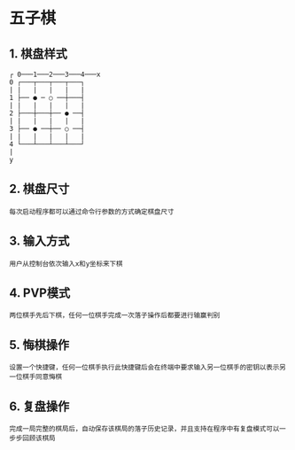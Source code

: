 # 五子棋

## 1. 棋盘样式

    ┌ 0───1───2───3───4───x
    0 ┌───┬───┬───┬───┐
    | |   |   |   |   |
    1 ├── ● ─ ○ ──┼───┤
    | |   |   |   |   |
    2 ├───┼───┼── ● ──┤
    | |   |   |   |   |
    3 ├── ● ──┼── ○ ──┤
    | |   |   |   |   |
    4 └───┴───┴───┴───┘
    |
    y

## 2. 棋盘尺寸

    每次启动程序都可以通过命令行参数的方式确定棋盘尺寸

## 3. 输入方式

    用户从控制台依次输入x和y坐标来下棋

## 4. PVP模式

    两位棋手先后下棋，任何一位棋手完成一次落子操作后都要进行输赢判别

## 5. 悔棋操作

    设置一个快捷键，任何一位棋手执行此快捷键后会在终端中要求输入另一位棋手的密钥以表示另一位棋手同意悔棋

## 6. 复盘操作

    完成一局完整的棋局后，自动保存该棋局的落子历史记录，并且支持在程序中有复盘模式可以一步步回顾该棋局
    
